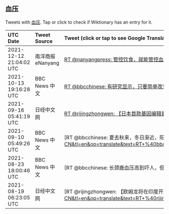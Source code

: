 ## 血压 

Tweets with [血压](https://en.wiktionary.org/wiki/血压). Tap or click to check if Wiktionary has an entry for it.

| UTC Date | Tweet Source | Tweet (click or tap to see Google Translation) |
|:-----------------|:-------------|:------------------|  
| 2021-12-12 21:04:02 UTC | 南洋商报eNanyang | [RT @nanyangpress: 管控饮食，就能管控血糖、血压、血脂3大健康指数，但是如何根据个人状况，计算所需要的食物营养？如何“适量”摄取饮食，平衡营养？日前，医疗和营养专家制定了一套“ #食物升糖指数”，成为糖尿病患者及风险群一项管控血糖甚至缓解糖尿病的饮食参考指南，让…](https://translate.google.com/?hi=en&tab=TT&sl=zh-CN&tl=en&op=translate&text=RT+%40nanyangpress%3A+%E7%AE%A1%E6%8E%A7%E9%A5%AE%E9%A3%9F%EF%BC%8C%E5%B0%B1%E8%83%BD%E7%AE%A1%E6%8E%A7%E8%A1%80%E7%B3%96%E3%80%81%E8%A1%80%E5%8E%8B%E3%80%81%E8%A1%80%E8%84%823%E5%A4%A7%E5%81%A5%E5%BA%B7%E6%8C%87%E6%95%B0%EF%BC%8C%E4%BD%86%E6%98%AF%E5%A6%82%E4%BD%95%E6%A0%B9%E6%8D%AE%E4%B8%AA%E4%BA%BA%E7%8A%B6%E5%86%B5%EF%BC%8C%E8%AE%A1%E7%AE%97%E6%89%80%E9%9C%80%E8%A6%81%E7%9A%84%E9%A3%9F%E7%89%A9%E8%90%A5%E5%85%BB%EF%BC%9F%E5%A6%82%E4%BD%95%E2%80%9C%E9%80%82%E9%87%8F%E2%80%9D%E6%91%84%E5%8F%96%E9%A5%AE%E9%A3%9F%EF%BC%8C%E5%B9%B3%E8%A1%A1%E8%90%A5%E5%85%BB%EF%BC%9F%E6%97%A5%E5%89%8D%EF%BC%8C%E5%8C%BB%E7%96%97%E5%92%8C%E8%90%A5%E5%85%BB%E4%B8%93%E5%AE%B6%E5%88%B6%E5%AE%9A%E4%BA%86%E4%B8%80%E5%A5%97%E2%80%9C+%23%E9%A3%9F%E7%89%A9%E5%8D%87%E7%B3%96%E6%8C%87%E6%95%B0%E2%80%9D%EF%BC%8C%E6%88%90%E4%B8%BA%E7%B3%96%E5%B0%BF%E7%97%85%E6%82%A3%E8%80%85%E5%8F%8A%E9%A3%8E%E9%99%A9%E7%BE%A4%E4%B8%80%E9%A1%B9%E7%AE%A1%E6%8E%A7%E8%A1%80%E7%B3%96%E7%94%9A%E8%87%B3%E7%BC%93%E8%A7%A3%E7%B3%96%E5%B0%BF%E7%97%85%E7%9A%84%E9%A5%AE%E9%A3%9F%E5%8F%82%E8%80%83%E6%8C%87%E5%8D%97%EF%BC%8C%E8%AE%A9%E2%80%A6) |
| 2021-10-13 19:16:28 UTC | BBC News 中文 | [RT @bbcchinese: 有研究显示，只要简单改变进食时间、而不是改变吃什么， 就可以带来一系列健康好处：从减肥到降血压；从改善睡眠到预防慢性疾病。BBC 科学节目主持人莫斯利医生在最新一期播客《就一件事》（Just One Thing）探讨这一话题。https://t.…](https://translate.google.com/?hi=en&tab=TT&sl=zh-CN&tl=en&op=translate&text=RT+%40bbcchinese%3A+%E6%9C%89%E7%A0%94%E7%A9%B6%E6%98%BE%E7%A4%BA%EF%BC%8C%E5%8F%AA%E8%A6%81%E7%AE%80%E5%8D%95%E6%94%B9%E5%8F%98%E8%BF%9B%E9%A3%9F%E6%97%B6%E9%97%B4%E3%80%81%E8%80%8C%E4%B8%8D%E6%98%AF%E6%94%B9%E5%8F%98%E5%90%83%E4%BB%80%E4%B9%88%EF%BC%8C+%E5%B0%B1%E5%8F%AF%E4%BB%A5%E5%B8%A6%E6%9D%A5%E4%B8%80%E7%B3%BB%E5%88%97%E5%81%A5%E5%BA%B7%E5%A5%BD%E5%A4%84%EF%BC%9A%E4%BB%8E%E5%87%8F%E8%82%A5%E5%88%B0%E9%99%8D%E8%A1%80%E5%8E%8B%EF%BC%9B%E4%BB%8E%E6%94%B9%E5%96%84%E7%9D%A1%E7%9C%A0%E5%88%B0%E9%A2%84%E9%98%B2%E6%85%A2%E6%80%A7%E7%96%BE%E7%97%85%E3%80%82BBC+%E7%A7%91%E5%AD%A6%E8%8A%82%E7%9B%AE%E4%B8%BB%E6%8C%81%E4%BA%BA%E8%8E%AB%E6%96%AF%E5%88%A9%E5%8C%BB%E7%94%9F%E5%9C%A8%E6%9C%80%E6%96%B0%E4%B8%80%E6%9C%9F%E6%92%AD%E5%AE%A2%E3%80%8A%E5%B0%B1%E4%B8%80%E4%BB%B6%E4%BA%8B%E3%80%8B%EF%BC%88Just+One+Thing%EF%BC%89%E6%8E%A2%E8%AE%A8%E8%BF%99%E4%B8%80%E8%AF%9D%E9%A2%98%E3%80%82https%3A%2F%2Ft.%E2%80%A6) |
| 2021-09-16 05:41:19 UTC | 日经中文网 | [RT @rijingzhongwen: 【日本首款基因编辑番茄上市，约合人民币89元/斤】源自筑波大学的初创企业Sanatech Seed开发的基因编辑番茄9月15日在日本上市。这款番茄富含抑制血压上升功能的氨基酸GABA，含量是普通番茄的5～6倍。价格为6048日元/2kg（…](https://translate.google.com/?hi=en&tab=TT&sl=zh-CN&tl=en&op=translate&text=RT+%40rijingzhongwen%3A+%E3%80%90%E6%97%A5%E6%9C%AC%E9%A6%96%E6%AC%BE%E5%9F%BA%E5%9B%A0%E7%BC%96%E8%BE%91%E7%95%AA%E8%8C%84%E4%B8%8A%E5%B8%82%EF%BC%8C%E7%BA%A6%E5%90%88%E4%BA%BA%E6%B0%91%E5%B8%8189%E5%85%83%2F%E6%96%A4%E3%80%91%E6%BA%90%E8%87%AA%E7%AD%91%E6%B3%A2%E5%A4%A7%E5%AD%A6%E7%9A%84%E5%88%9D%E5%88%9B%E4%BC%81%E4%B8%9ASanatech+Seed%E5%BC%80%E5%8F%91%E7%9A%84%E5%9F%BA%E5%9B%A0%E7%BC%96%E8%BE%91%E7%95%AA%E8%8C%849%E6%9C%8815%E6%97%A5%E5%9C%A8%E6%97%A5%E6%9C%AC%E4%B8%8A%E5%B8%82%E3%80%82%E8%BF%99%E6%AC%BE%E7%95%AA%E8%8C%84%E5%AF%8C%E5%90%AB%E6%8A%91%E5%88%B6%E8%A1%80%E5%8E%8B%E4%B8%8A%E5%8D%87%E5%8A%9F%E8%83%BD%E7%9A%84%E6%B0%A8%E5%9F%BA%E9%85%B8GABA%EF%BC%8C%E5%90%AB%E9%87%8F%E6%98%AF%E6%99%AE%E9%80%9A%E7%95%AA%E8%8C%84%E7%9A%845%EF%BD%9E6%E5%80%8D%E3%80%82%E4%BB%B7%E6%A0%BC%E4%B8%BA6048%E6%97%A5%E5%85%83%2F2kg%EF%BC%88%E2%80%A6) |
| 2021-09-10 05:49:26 UTC | BBC News 中文 | [RT @bbcchinese: 夏去秋来，冬日渐近，阳光越来越稀缺。晒太阳可以改善情绪、降低血压，甚至还能增强免疫功能，但是，我们应该怎样“抓住最后一缕阳光”、让身心最大获益？https://t.co/0mws224FRk](https://translate.google.com/?hi=en&tab=TT&sl=zh-CN&tl=en&op=translate&text=RT+%40bbcchinese%3A+%E5%A4%8F%E5%8E%BB%E7%A7%8B%E6%9D%A5%EF%BC%8C%E5%86%AC%E6%97%A5%E6%B8%90%E8%BF%91%EF%BC%8C%E9%98%B3%E5%85%89%E8%B6%8A%E6%9D%A5%E8%B6%8A%E7%A8%80%E7%BC%BA%E3%80%82%E6%99%92%E5%A4%AA%E9%98%B3%E5%8F%AF%E4%BB%A5%E6%94%B9%E5%96%84%E6%83%85%E7%BB%AA%E3%80%81%E9%99%8D%E4%BD%8E%E8%A1%80%E5%8E%8B%EF%BC%8C%E7%94%9A%E8%87%B3%E8%BF%98%E8%83%BD%E5%A2%9E%E5%BC%BA%E5%85%8D%E7%96%AB%E5%8A%9F%E8%83%BD%EF%BC%8C%E4%BD%86%E6%98%AF%EF%BC%8C%E6%88%91%E4%BB%AC%E5%BA%94%E8%AF%A5%E6%80%8E%E6%A0%B7%E2%80%9C%E6%8A%93%E4%BD%8F%E6%9C%80%E5%90%8E%E4%B8%80%E7%BC%95%E9%98%B3%E5%85%89%E2%80%9D%E3%80%81%E8%AE%A9%E8%BA%AB%E5%BF%83%E6%9C%80%E5%A4%A7%E8%8E%B7%E7%9B%8A%EF%BC%9Fhttps%3A%2F%2Ft.co%2F0mws224FRk) |
| 2021-08-23 18:00:46 UTC | BBC News 中文 | [RT @bbcchinese: 长颈鹿血压高到吓人，但它们却避免了困扰高血压患者的大量健康问题。这是怎么做到的？https://t.co/YFpapuv8Co](https://translate.google.com/?hi=en&tab=TT&sl=zh-CN&tl=en&op=translate&text=RT+%40bbcchinese%3A+%E9%95%BF%E9%A2%88%E9%B9%BF%E8%A1%80%E5%8E%8B%E9%AB%98%E5%88%B0%E5%90%93%E4%BA%BA%EF%BC%8C%E4%BD%86%E5%AE%83%E4%BB%AC%E5%8D%B4%E9%81%BF%E5%85%8D%E4%BA%86%E5%9B%B0%E6%89%B0%E9%AB%98%E8%A1%80%E5%8E%8B%E6%82%A3%E8%80%85%E7%9A%84%E5%A4%A7%E9%87%8F%E5%81%A5%E5%BA%B7%E9%97%AE%E9%A2%98%E3%80%82%E8%BF%99%E6%98%AF%E6%80%8E%E4%B9%88%E5%81%9A%E5%88%B0%E7%9A%84%EF%BC%9Fhttps%3A%2F%2Ft.co%2FYFpapuv8Co) |
| 2021-08-19 06:23:05 UTC | 日经中文网 | [RT @rijingzhongwen: 【欧姆龙将在印度开展高血压远程诊疗业务】欧姆龙已在英国和美国开展远程诊疗。印度对远程诊疗的限制较少，欧姆龙将积累数据……https://t.co/bVp3yuyNo5 https://t.co/SRhfTbrebX](https://translate.google.com/?hi=en&tab=TT&sl=zh-CN&tl=en&op=translate&text=RT+%40rijingzhongwen%3A+%E3%80%90%E6%AC%A7%E5%A7%86%E9%BE%99%E5%B0%86%E5%9C%A8%E5%8D%B0%E5%BA%A6%E5%BC%80%E5%B1%95%E9%AB%98%E8%A1%80%E5%8E%8B%E8%BF%9C%E7%A8%8B%E8%AF%8A%E7%96%97%E4%B8%9A%E5%8A%A1%E3%80%91%E6%AC%A7%E5%A7%86%E9%BE%99%E5%B7%B2%E5%9C%A8%E8%8B%B1%E5%9B%BD%E5%92%8C%E7%BE%8E%E5%9B%BD%E5%BC%80%E5%B1%95%E8%BF%9C%E7%A8%8B%E8%AF%8A%E7%96%97%E3%80%82%E5%8D%B0%E5%BA%A6%E5%AF%B9%E8%BF%9C%E7%A8%8B%E8%AF%8A%E7%96%97%E7%9A%84%E9%99%90%E5%88%B6%E8%BE%83%E5%B0%91%EF%BC%8C%E6%AC%A7%E5%A7%86%E9%BE%99%E5%B0%86%E7%A7%AF%E7%B4%AF%E6%95%B0%E6%8D%AE%E2%80%A6%E2%80%A6https%3A%2F%2Ft.co%2FbVp3yuyNo5+https%3A%2F%2Ft.co%2FSRhfTbrebX) |
